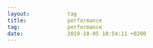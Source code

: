 ```yaml
---
layout:            tag
title:             performance
tag:               performance
date:              2019-10-05 10:54:11 +0200
---
```


